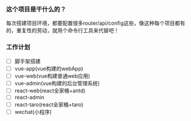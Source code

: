 ### 这个项目是干什么的？
每次搭建项目环境，都要配置很多router/api/config这些，像这种每个项目都有的，重复性的劳动，就用个命令行工具来代替吧！

### 工作计划

- [ ] 脚手架搭建
- [ ] vue-app(vue构建的webApp)
- [ ] vue-web(vue构建普通web应用)
- [ ] vue-admin(vue构建的后台管理系统)
- [ ] react-web(react全家桶+antd)
- [ ] react-admin
- [ ] react-taro(react全家桶+taro)
- [ ] wechat(小程序)